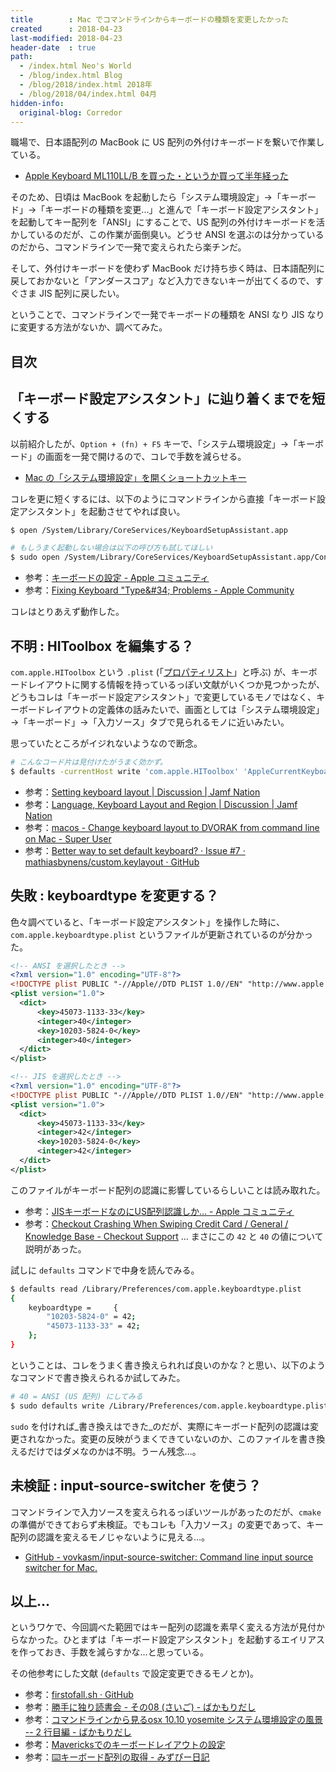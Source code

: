 ```yaml
---
title        : Mac でコマンドラインからキーボードの種類を変更したかった
created      : 2018-04-23
last-modified: 2018-04-23
header-date  : true
path:
  - /index.html Neo's World
  - /blog/index.html Blog
  - /blog/2018/index.html 2018年
  - /blog/2018/04/index.html 04月
hidden-info:
  original-blog: Corredor
---
```


職場で、日本語配列の MacBook に US 配列の外付けキーボードを繋いで作業している。

- [Apple Keyboard ML110LL/B を買った・というか買って半年経った](/blog/2018/02/26-01.html)

そのため、日頃は MacBook を起動したら「システム環境設定」→「キーボード」→「キーボードの種類を変更...」と進んで「キーボード設定アシスタント」を起動してキー配列を「ANSI」にすることで、US 配列の外付けキーボードを活かしているのだが、この作業が面倒臭い。どうせ ANSI を選ぶのは分かっているのだから、コマンドラインで一発で変えられたら楽チンだ。

そして、外付けキーボードを使わず MacBook だけ持ち歩く時は、日本語配列に戻しておかないと「アンダースコア」など入力できないキーが出てくるので、すぐさま JIS 配列に戻したい。

ということで、コマンドラインで一発でキーボードの種類を ANSI なり JIS なりに変更する方法がないか、調べてみた。

## 目次

## 「キーボード設定アシスタント」に辿り着くまでを短くする

以前紹介したが、`Option + (fn) + F5` キーで、「システム環境設定」→「キーボード」の画面を一発で開けるので、コレで手数を減らせる。

- [Mac の「システム環境設定」を開くショートカットキー](/blog/2018/03/17-01.html)

コレを更に短くするには、以下のようにコマンドラインから直接「キーボード設定アシスタント」を起動させてやれば良い。

```bash
$ open /System/Library/CoreServices/KeyboardSetupAssistant.app

# もしうまく起動しない場合は以下の呼び方も試してほしい
$ sudo open /System/Library/CoreServices/KeyboardSetupAssistant.app/Contents/MacOS/KeyboardSetupAssistant
```

- 参考：[キーボードの設定 - Apple コミュニティ](https://discussionsjapan.apple.com/thread/10081933)
- 参考：[Fixing Keyboard "Type\&#34; Problems - Apple Community](https://discussions.apple.com/docs/DOC-10651)

コレはとりあえず動作した。

## 不明 : HIToolbox を編集する？

`com.apple.HIToolbox` という `.plist` (「[プロパティリスト](https://ja.wikipedia.org/wiki/%E3%83%97%E3%83%AD%E3%83%91%E3%83%86%E3%82%A3%E3%83%AA%E3%82%B9%E3%83%88)」と呼ぶ) が、キーボードレイアウトに関する情報を持っているっぽい文献がいくつか見つかったが、どうもコレは「キーボード設定アシスタント」で変更しているモノではなく、キーボードレイアウトの定義体の話みたいで、画面としては「システム環境設定」→「キーボード」→「入力ソース」タブで見られるモノに近いみたい。

思っていたところがイジれないようなので断念。

```bash
# こんなコード片は見付けたがうまく効かず。
$ defaults -currentHost write 'com.apple.HIToolbox' 'AppleCurrentKeyboardLayoutInputSourceID' -string "com.apple.keylayout.US"
```

- 参考：[Setting keyboard layout | Discussion | Jamf Nation](https://www.jamf.com/jamf-nation/discussions/14230/setting-keyboard-layout)
- 参考：[Language, Keyboard Layout and Region | Discussion | Jamf Nation](https://www.jamf.com/jamf-nation/discussions/20030/language-keyboard-layout-and-region)
- 参考：[macos - Change keyboard layout to DVORAK from command line on Mac - Super User](https://superuser.com/questions/301305/change-keyboard-layout-to-dvorak-from-command-line-on-mac)
- 参考：[Better way to set default keyboard? · Issue #7 · mathiasbynens/custom.keylayout · GitHub](https://github.com/mathiasbynens/custom.keylayout/issues/7)

## 失敗 : keyboardtype を変更する？

色々調べていると、「キーボード設定アシスタント」を操作した時に、`com.apple.keyboardtype.plist` というファイルが更新されているのが分かった。

```xml
<!-- ANSI を選択したとき -->
<?xml version="1.0" encoding="UTF-8"?>
<!DOCTYPE plist PUBLIC "-//Apple//DTD PLIST 1.0//EN" "http://www.apple.com/DTDs/PropertyList-1.0.dtd">
<plist version="1.0">
  <dict>
      <key>45073-1133-33</key>
      <integer>40</integer>
      <key>10203-5824-0</key>
      <integer>40</integer>
  </dict>
</plist>

<!-- JIS を選択したとき -->
<?xml version="1.0" encoding="UTF-8"?>
<!DOCTYPE plist PUBLIC "-//Apple//DTD PLIST 1.0//EN" "http://www.apple.com/DTDs/PropertyList-1.0.dtd">
<plist version="1.0">
  <dict>
      <key>45073-1133-33</key>
      <integer>42</integer>
      <key>10203-5824-0</key>
      <integer>42</integer>
  </dict>
</plist>
```

このファイルがキーボード配列の認識に影響しているらしいことは読み取れた。

- 参考：[JISキーボードなのにUS配列認識しか… - Apple コミュニティ](https://discussionsjapan.apple.com/thread/10057030)
- 参考：[Checkout Crashing When Swiping Credit Card / General / Knowledge Base - Checkout Support](http://support.checkoutapp.com/kb/general/checkout-crashing-when-swiping-credit-card) … まさにこの `42` と `40` の値について説明があった。

試しに `defaults` コマンドで中身を読んでみる。

```bash
$ defaults read /Library/Preferences/com.apple.keyboardtype.plist
{
    keyboardtype =     {
        "10203-5824-0" = 42;
        "45073-1133-33" = 42;
    };
}
```

ということは、コレをうまく書き換えられれば良いのかな？と思い、以下のようなコマンドで書き換えられるか試してみた。

```bash
# 40 = ANSI (US 配列) にしてみる
$ sudo defaults write /Library/Preferences/com.apple.keyboardtype.plist keyboardtype -dict 10203-5824-0 40 45073-1133-33 40
```

`sudo` を付ければ_書き換えはできた_のだが、実際にキーボード配列の認識は変更されなかった。変更の反映がうまくできていないのか、このファイルを書き換えるだけではダメなのかは不明。うーん残念…。

## 未検証 : input-source-switcher を使う？

コマンドラインで入力ソースを変えられるっぽいツールがあったのだが、`cmake` の準備ができておらず未検証。でもコレも「入力ソース」の変更であって、キー配列の認識を変えるモノじゃないように見える…。

- [GitHub - vovkasm/input-source-switcher: Command line input source switcher for Mac.](https://github.com/vovkasm/input-source-switcher)

## 以上…

というワケで、今回調べた範囲ではキー配列の認識を素早く変える方法が見付からなかった。ひとまずは「キーボード設定アシスタント」を起動するエイリアスを作っておき、手数を減らすかな…と思っている。

その他参考にした文献 (`defaults` で設定変更できるモノとか)。

- 参考：[firstofall.sh · GitHub](https://gist.github.com/woowee/7777596)
- 参考：[勝手に独り読書会 - その08 (さいご) - ばかもりだし](http://baqamore.hatenablog.com/entry/2013/09/03/013013)
- 参考：[コマンドラインから見るosx 10.10 yosemite システム環境設定の風景 -- 2 行目編 - ばかもりだし](http://baqamore.hatenablog.com/entry/2015/02/09/221934)
- 参考：[Mavericksでのキーボードレイアウトの設定](https://rcmdnk.com/blog/2013/10/30/computer-mac-inputsource/)
- 参考：[⌨️キーボード配列の取得 - みずぴー日記](https://mzp.hatenablog.com/entry/2017/11/24/115718)
